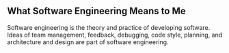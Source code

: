 ## What Software Engineering Means to Me

Software engineering is the theory and practice of developing software. Ideas of team management, 
feedback, debugging, code style, planning, and architecture and design are part of software engineering.

